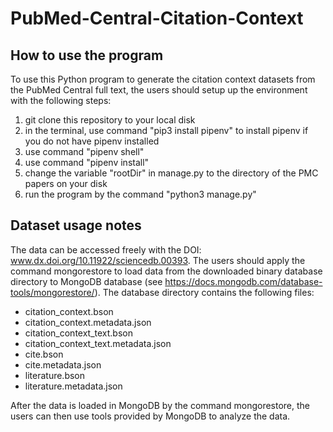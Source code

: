 # PubMed-Central-Citation-Context

## How to use the program

To use this Python program to generate the citation context datasets from the PubMed Central full text, the users should setup up the environment with the following steps:

1. git clone this repository to your local disk
2. in the terminal, use command "pip3 install pipenv" to install pipenv if you do not have pipenv installed
3. use command "pipenv shell"
4. use command "pipenv install"
5. change the variable "rootDir" in manage.py to the directory of the PMC papers on your disk
6. run the program by the command "python3 manage.py"

## Dataset usage notes
The data can be accessed freely with the DOI: www.dx.doi.org/10.11922/sciencedb.00393. The users should apply the command mongorestore to load data from the downloaded binary database directory to MongoDB database (see https://docs.mongodb.com/database-tools/mongorestore/). The database directory contains the following files:
-	citation_context.bson
-	citation_context.metadata.json
-	citation_context_text.bson
-	citation_context_text.metadata.json
-	cite.bson
-	cite.metadata.json
-	literature.bson
-	literature.metadata.json

After the data is loaded in MongoDB by the command mongorestore, the users can then use tools provided by MongoDB to analyze the data. 
